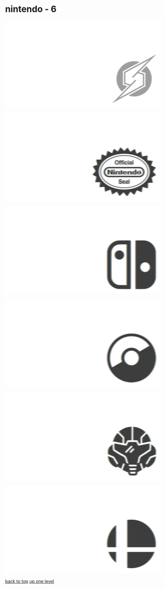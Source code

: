 # nintendo - 6
[![metroid_symbol_smash_bros_brawl.png](https://raw.githubusercontent.com/buckmanc/wallpapers/main/terminal/chromatic%20aberration/little/nintendo/metroid_symbol_smash_bros_brawl.png "metroid_symbol_smash_bros_brawl.png")](https://raw.githubusercontent.com/buckmanc/wallpapers/main/terminal/chromatic%20aberration/little/nintendo/metroid_symbol_smash_bros_brawl.png)

[![nintendo_official_seal.png](https://raw.githubusercontent.com/buckmanc/wallpapers/main/terminal/chromatic%20aberration/little/nintendo/nintendo_official_seal.png "nintendo_official_seal.png")](https://raw.githubusercontent.com/buckmanc/wallpapers/main/terminal/chromatic%20aberration/little/nintendo/nintendo_official_seal.png)

[![nintendo_switch_logo_without_text.png](https://raw.githubusercontent.com/buckmanc/wallpapers/main/terminal/chromatic%20aberration/little/nintendo/nintendo_switch_logo_without_text.png "nintendo_switch_logo_without_text.png")](https://raw.githubusercontent.com/buckmanc/wallpapers/main/terminal/chromatic%20aberration/little/nintendo/nintendo_switch_logo_without_text.png)

[![pokeball.png](https://raw.githubusercontent.com/buckmanc/wallpapers/main/terminal/chromatic%20aberration/little/nintendo/pokeball.png "pokeball.png")](https://raw.githubusercontent.com/buckmanc/wallpapers/main/terminal/chromatic%20aberration/little/nintendo/pokeball.png)

[![samus_helm.png](https://raw.githubusercontent.com/buckmanc/wallpapers/main/terminal/chromatic%20aberration/little/nintendo/samus_helm.png "samus_helm.png")](https://raw.githubusercontent.com/buckmanc/wallpapers/main/terminal/chromatic%20aberration/little/nintendo/samus_helm.png)

[![smash_ball.png](https://raw.githubusercontent.com/buckmanc/wallpapers/main/terminal/chromatic%20aberration/little/nintendo/smash_ball.png "smash_ball.png")](https://raw.githubusercontent.com/buckmanc/wallpapers/main/terminal/chromatic%20aberration/little/nintendo/smash_ball.png)



[back to top](#)
[up one level](/terminal/chromatic%20aberration/little/README.MD)
